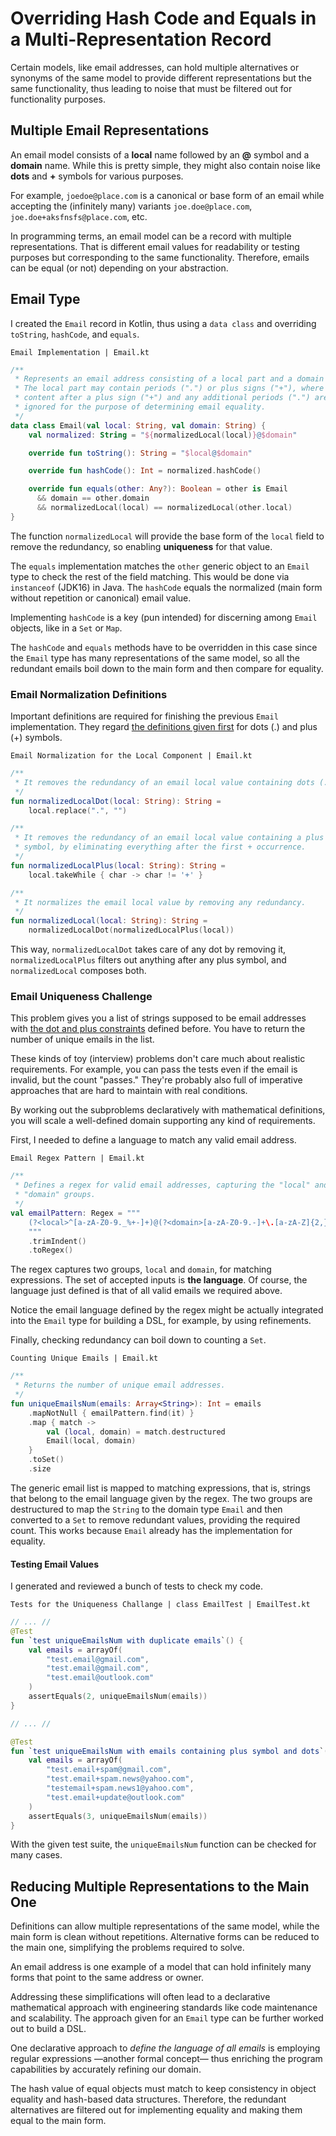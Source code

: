 <!-- Copyright (c) 2024 Tobias Briones. All rights reserved. -->
<!-- SPDX-License-Identifier: CC-BY-4.0 -->
<!-- This file is part of https://github.com/tobiasbriones/blog -->

# Overriding Hash Code and Equals in a Multi-Representation Record

Certain models, like email addresses, can hold multiple alternatives or synonyms
of the same model to provide different representations but the same
functionality, thus leading to noise that must be filtered out for
functionality purposes.

## Multiple Email Representations

An email model consists of a **local** name followed by an **@** symbol and a
**domain** name. While this is pretty simple, they might also contain noise like
**dots** and **+** symbols for various purposes.

For example, `joedoe@place.com` is a canonical or base form of an email while
accepting the (infinitely many)
variants `joe.doe@place.com`, `joe.doe+aksfnsfs@place.com`, etc.

In programming terms, an email model can be a record with multiple
representations. That is different email values for readability or testing
purposes but corresponding to the same functionality. Therefore, emails can be
equal (or not) depending on your abstraction.

## Email Type

I created the `Email` record in Kotlin, thus using a `data class` and
overriding `toString`, `hashCode`, and `equals`.

`Email Implementation | Email.kt`

```kotlin
/**
 * Represents an email address consisting of a local part and a domain name.
 * The local part may contain periods (".") or plus signs ("+"), where any
 * content after a plus sign ("+") and any additional periods (".") are
 * ignored for the purpose of determining email equality.
 */
data class Email(val local: String, val domain: String) {
    val normalized: String = "${normalizedLocal(local)}@$domain"

    override fun toString(): String = "$local@$domain"

    override fun hashCode(): Int = normalized.hashCode()

    override fun equals(other: Any?): Boolean = other is Email
      && domain == other.domain
      && normalizedLocal(local) == normalizedLocal(other.local)
}
```

The function `normalizedLocal` will provide the base form of the `local`
field to remove the redundancy, so enabling **uniqueness** for that value.

The `equals` implementation matches the `other` generic object to an `Email`
type to check the rest of the field matching. This would be done via
`instanceof` (JDK16) in Java. The `hashCode` equals the normalized (main form
without repetition or canonical) email value.

Implementing `hashCode` is a key (pun intended) for discerning among `Email`
objects, like in a `Set` or `Map`.

The `hashCode` and `equals` methods have to be overridden in this case since
the `Email` type has many representations of the same model, so all the
redundant emails boil down to the main form and then compare for equality.

### Email Normalization Definitions

Important definitions are required for finishing the previous `Email`
implementation. They
regard [the definitions given first](#multiple-email-representations) for
dots (.) and plus (+) symbols.

`Email Normalization for the Local Component | Email.kt`

```kotlin
/**
 * It removes the redundancy of an email local value containing dots (.).
 */
fun normalizedLocalDot(local: String): String =
    local.replace(".", "")

/**
 * It removes the redundancy of an email local value containing a plus (+)
 * symbol, by eliminating everything after the first + occurrence.
 */
fun normalizedLocalPlus(local: String): String =
    local.takeWhile { char -> char != '+' }

/**
 * It normalizes the email local value by removing any redundancy.
 */
fun normalizedLocal(local: String): String =
    normalizedLocalDot(normalizedLocalPlus(local))
```

This way, `normalizedLocalDot` takes care of any dot by removing
it, `normalizedLocalPlus` filters out anything after any plus symbol,
and `normalizedLocal` composes both.

### Email Uniqueness Challenge

This problem gives you a list of strings supposed to be email addresses
with [the dot and plus constraints](#multiple-email-representations) defined
before. You have to return the number of unique emails in the list.

These kinds of toy (interview) problems don't care much about realistic
requirements. For example, you can pass the tests even if the email is invalid,
but the count "passes." They're probably also full of imperative approaches that
are hard to maintain with real conditions.

By working out the subproblems declaratively with mathematical definitions, you
will scale a well-defined domain supporting any kind of requirements.

First, I needed to define a language to match any valid email address.

`Email Regex Pattern | Email.kt`

```kotlin
/**
 * Defines a regex for valid email addresses, capturing the "local" and
 * "domain" groups.
 */
val emailPattern: Regex = """
    (?<local>^[a-zA-Z0-9._%+-]+)@(?<domain>[a-zA-Z0-9.-]+\.[a-zA-Z]{2,}$)
    """
    .trimIndent()
    .toRegex()
```

The regex captures two groups, `local` and `domain`, for matching expressions.
The set of accepted inputs is **the language**. Of course, the language just
defined is that of all valid emails we required above.

Notice the email language defined by the regex might be actually integrated into
the `Email` type for building a DSL, for example, by using refinements.

Finally, checking redundancy can boil down to counting a `Set`.

`Counting Unique Emails | Email.kt`

```kotlin
/**
 * Returns the number of unique email addresses.
 */
fun uniqueEmailsNum(emails: Array<String>): Int = emails
    .mapNotNull { emailPattern.find(it) }
    .map { match ->
        val (local, domain) = match.destructured
        Email(local, domain)
    }
    .toSet()
    .size
```

The generic email list is mapped to matching expressions, that is, strings that
belong to the email language given by the regex. The two groups are destructured
to map the `String` to the domain type `Email` and then converted to a `Set` to
remove redundant values, providing the required count. This works
because `Email` already has the implementation for equality.

#### Testing Email Values

I generated and reviewed a bunch of tests to check my code.

`Tests for the Uniqueness Challange | class EmailTest | EmailTest.kt`

```kotlin
// ... //
@Test
fun `test uniqueEmailsNum with duplicate emails`() {
    val emails = arrayOf(
        "test.email@gmail.com",
        "test.email@gmail.com",
        "test.email@outlook.com"
    )
    assertEquals(2, uniqueEmailsNum(emails))
}

// ... //

@Test
fun `test uniqueEmailsNum with emails containing plus symbol and dots`() {
    val emails = arrayOf(
        "test.email+spam@gmail.com",
        "test.email+spam.news@yahoo.com",
        "testemail+spam.news1@yahoo.com",
        "test.email+update@outlook.com"
    )
    assertEquals(3, uniqueEmailsNum(emails))
}
```

With the given test suite, the `uniqueEmailsNum` function can be checked for
many cases.

## Reducing Multiple Representations to the Main One

Definitions can allow multiple representations of the same model, while the main
form is clean without repetitions. Alternative forms can be reduced to
the main one, simplifying the problems required to solve.

An email address is one example of a model that can hold infinitely many forms
that point to the same address or owner.

Addressing these simplifications will often lead to a declarative mathematical
approach with engineering standards like code maintenance and scalability. The
approach given for an `Email` type can be further worked out to build a DSL.

One declarative approach to *define the language of all emails* is employing
regular expressions —another formal concept— thus enriching the program
capabilities by accurately refining our domain.

The hash value of equal objects must match to keep consistency in object
equality and hash-based data structures. Therefore, the redundant alternatives
are filtered out for implementing equality and making them equal to the main
form.
